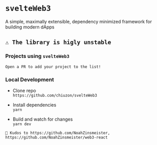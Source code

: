 # `svelteWeb3`
A simple, maximally extensible, dependency minimized framework for building modern dApps

## `⚠️ The library is higly unstable` 

### Projects using `svelteWeb3`

`Open a PR to add your project to the list!`


### Local Development

- Clone repo\
`https://github.com/chiuzon/svelteWeb3`

- Install dependencies\
`yarn`

- Build and watch for changes\
`yarn dev`

`🙏 Kudos to https://github.com/NoahZinsmeister, https://github.com/NoahZinsmeister/web3-react`